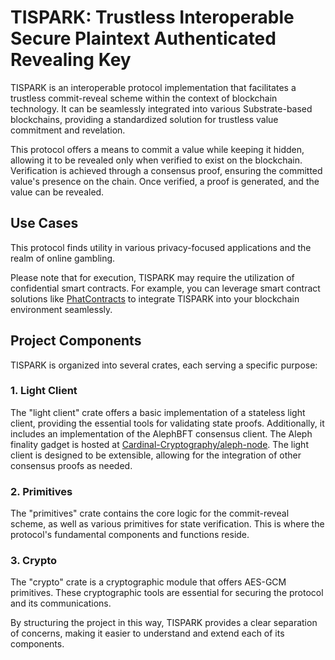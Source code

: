 # TISPARK: Trustless Interoperable Secure Plaintext Authenticated Revealing Key

TISPARK is an interoperable protocol implementation that facilitates a trustless commit-reveal scheme within the context of blockchain technology. It can be seamlessly integrated into various Substrate-based blockchains, providing a standardized solution for trustless value commitment and revelation.

This protocol offers a means to commit a value while keeping it hidden, allowing it to be revealed only when verified to exist on the blockchain. Verification is achieved through a consensus proof, ensuring the committed value's presence on the chain. Once verified, a proof is generated, and the value can be revealed.

## Use Cases
This protocol finds utility in various privacy-focused applications and the realm of online gambling.

Please note that for execution, TISPARK may require the utilization of confidential smart contracts. For example, you can leverage smart contract solutions like [PhatContracts](https://phala.network/phat-contract) to integrate TISPARK into your blockchain environment seamlessly.

## Project Components
TISPARK is organized into several crates, each serving a specific purpose:

### 1. Light Client
The "light client" crate offers a basic implementation of a stateless light client, providing the essential tools for validating state proofs. Additionally, it includes an implementation of the AlephBFT consensus client. The Aleph finality gadget is hosted at [Cardinal-Cryptography/aleph-node](https://github.com/Cardinal-Cryptography/aleph-node/tree/main/finality-aleph). The light client is designed to be extensible, allowing for the integration of other consensus proofs as needed.

### 2. Primitives
The "primitives" crate contains the core logic for the commit-reveal scheme, as well as various primitives for state verification. This is where the protocol's fundamental components and functions reside.

### 3. Crypto
The "crypto" crate is a cryptographic module that offers AES-GCM primitives. These cryptographic tools are essential for securing the protocol and its communications.

By structuring the project in this way, TISPARK provides a clear separation of concerns, making it easier to understand and extend each of its components.
